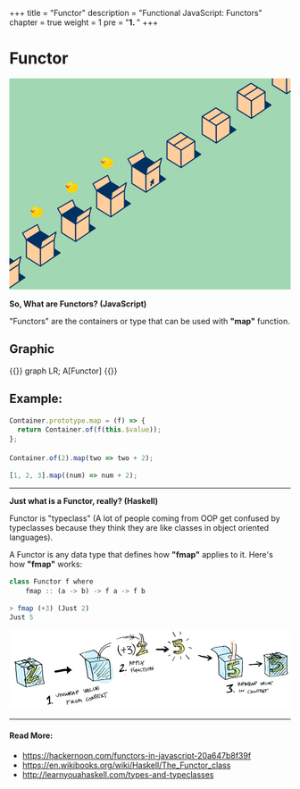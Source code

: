 +++
title = "Functor"
description = "Functional JavaScript: Functors"
chapter = true
weight = 1
pre = "<b>1. </b>"
+++

# Functor
![container](container.gif)

**So, What are Functors? (JavaScript)**

"Functors" are the containers or type that can be used with **"map"** function.


## Graphic
{{<mermaid align="center">}}
graph LR;
    A[Functor]
{{</mermaid>}}

## Example:
```js
Container.prototype.map = (f) => {
  return Container.of(f(this.$value));
};

Container.of(2).map(two => two + 2);
```

```js
[1, 2, 3].map((num) => num + 2);
```

---

**Just what is a Functor, really? (Haskell)**

Functor is "typeclass" (A lot of people coming from OOP get confused by typeclasses because they think they are like classes in object oriented languages).

A Functor is any data type that defines how **"fmap"** applies to it. Here's how **"fmap"** works:
```js
class Functor f where
    fmap :: (a -> b) -> f a -> f b
```

```js
> fmap (+3) (Just 2)
Just 5
```

![fmap](fmap_just.png)

---
#### Read More:
- https://hackernoon.com/functors-in-javascript-20a647b8f39f
- https://en.wikibooks.org/wiki/Haskell/The_Functor_class
- http://learnyouahaskell.com/types-and-typeclasses
